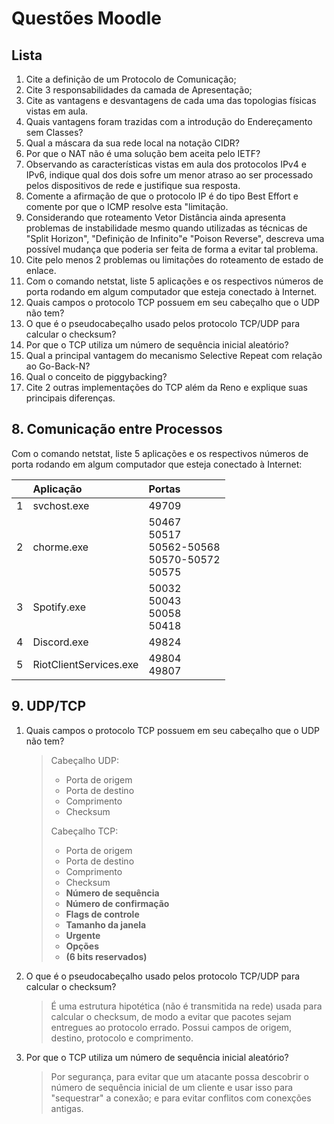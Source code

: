 # Questões Moodle

## Lista

1. Cite a definição de um Protocolo de Comunicação;
2. Cite 3 responsabilidades da camada de Apresentação;
3. Cite as vantagens e desvantagens de cada uma das topologias físicas vistas em aula.
4. Quais vantagens foram trazidas com a introdução do Endereçamento sem Classes?
5. Qual a máscara da sua rede local na notação CIDR?
6. Por que o NAT não é uma solução bem aceita pelo IETF?
7. Observando as características vistas em aula dos protocolos IPv4 e IPv6, indique qual dos dois sofre um menor atraso ao ser processado pelos dispositivos de rede e justifique sua resposta.
8. Comente a afirmação de que o protocolo IP é do tipo Best Effort e comente por que o ICMP resolve esta "limitação.
9. Considerando que roteamento Vetor Distância ainda apresenta problemas de instabilidade mesmo quando utilizadas as técnicas de "Split Horizon", "Definição de Infinito"e "Poison Reverse", descreva uma possível mudança que poderia ser feita de forma a evitar tal problema.
10. Cite pelo menos 2 problemas ou limitações do roteamento de estado de enlace.
11. Com o comando netstat, liste 5 aplicações e os respectivos números de porta rodando em algum computador que esteja conectado à Internet.
12. Quais campos o protocolo TCP possuem em seu cabeçalho que o UDP não tem?
13. O que é o pseudocabeçalho usado pelos protocolo TCP/UDP para calcular o checksum?
14. Por que o TCP utiliza um número de sequência inicial aleatório? 
15. Qual a principal vantagem do mecanismo Selective Repeat com relação ao Go-Back-N?
16. Qual o conceito de piggybacking?
17. Cite 2 outras implementações do TCP além da Reno e explique suas principais diferenças.

## 8. Comunicação entre Processos

Com o comando netstat, liste 5 aplicações e os respectivos números de porta rodando em algum computador que esteja conectado à Internet:

| | Aplicação | Portas |
|:-|:-|:-|
|1| svchost.exe | 49709 |
|2| chorme.exe | 50467<br>50517<br>50562-50568<br>50570-50572<br>50575 |
|3| Spotify.exe | 50032<br>50043<br>50058<br>50418 |
|4| Discord.exe | 49824 |
|5| RiotClientServices.exe | 49804<br>49807 |

## 9. UDP/TCP

1. Quais campos o protocolo TCP possuem em seu cabeçalho que o UDP não tem?

    > Cabeçalho UDP:
    >
    > - Porta de origem
    > - Porta de destino
    > - Comprimento
    > - Checksum
    >
    > Cabeçalho TCP:
    >
    > - Porta de origem
    > - Porta de destino
    > - Comprimento
    > - Checksum
    > - **Número de sequência**
    > - **Número de confirmação**
    > - **Flags de controle**
    > - **Tamanho da janela**
    > - **Urgente**
    > - **Opções**
    > - **(6 bits reservados)**

2. O que é o pseudocabeçalho usado pelos protocolo TCP/UDP para calcular o checksum?

    > É uma estrutura hipotética (não é transmitida na rede) usada para calcular o checksum, de modo a evitar que pacotes sejam entregues ao protocolo errado. Possui campos de origem, destino, protocolo e comprimento.

3. Por que o TCP utiliza um número de sequência inicial aleatório?

    > Por segurança, para evitar que um atacante possa descobrir o número de sequência inicial de um cliente e usar isso para "sequestrar" a conexão; e para evitar conflitos com conexções antigas.
